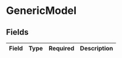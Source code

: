# GenericModel


## Fields

| Field       | Type        | Required    | Description |
| ----------- | ----------- | ----------- | ----------- |